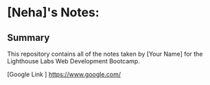 # [Neha]'s Notes:
<!-- In markdown the # symbol denotes a header, similar to header tags in HTML. Also like header tags, you can make the header smaller or bigger.
# This is an H1 header (largest)
###### This is an H6 header (smallest) -->

## Summary 
This repository contains all of the notes taken by [Your Name] for the Lighthouse Labs Web Development Bootcamp.


<!-- ##### We can create a link with the following Markdown syntax:
[Link Text](URL) -->

[Google Link ] https://www.google.com/
